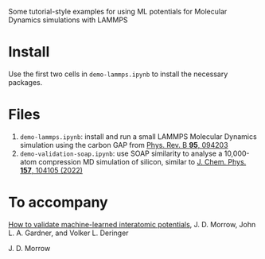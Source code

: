 Some tutorial-style examples for using ML potentials for Molecular Dynamics simulations with LAMMPS

# Install
Use the first two cells in `demo-lammps.ipynb` to install the necessary packages.

# Files
1. `demo-lammps.ipynb`: install and run a small LAMMPS Molecular Dynamics simulation using the carbon GAP from [Phys. Rev. B __95__, 094203](https://doi.org/10.1103/PhysRevB.95.094203)
2. `demo-validation-soap.ipynb`: use SOAP similarity to analyse a 10,000-atom compression MD simulation of silicon, similar to [J. Chem. Phys. __157__, 104105 (2022)](https://doi.org/10.1063/5.0099929)

# To accompany
[How to validate machine-learned interatomic potentials](https://arxiv.org/abs/2211.12484), J. D. Morrow, John L. A. Gardner, and Volker L. Deringer

J. D. Morrow
